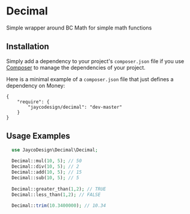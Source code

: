 Decimal
=======

Simple wrapper around BC Math for simple math functions

## Installation

Simply add a dependency to your project's `composer.json` file if you use [Composer](http://getcomposer.org/) to manage the dependencies of your project.

Here is a minimal example of a `composer.json` file that just defines a dependency on Money:

    {
        "require": {
            "jaycodesign/decimal": "dev-master"
        }
    }

## Usage Examples

```php
  use JaycoDesign\Decimal\Decimal;
  
  Decimal::mul(10, 5); // 50
  Decimal::div(10, 5); // 2
  Decimal::add(10, 5); // 15
  Decimal::sub(10, 5); // 5
  
  Decimal::greater_than(1,2); // TRUE
  Decimal::less_than(1,2); // FALSE
  
  Decimal::trim(10.3400000); // 10.34
  
  
```
